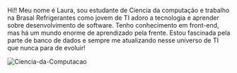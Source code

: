 Hi!!
Meu nome é Laura, sou estudante de Ciencia da computação e trabalho na Brasal Refrigerantes como jovem de TI adoro a tecnologia e aprender sobre desenvolvimento de software. Tenho conhecimento em front-end, mas há um mundo enorme de aprendizado pela frente. Estou fascinada pela parte de  banco de dados e sempre me atualizando nesse universo de TI que nunca para de evoluir! 


![Ciencia-da-Computacao](https://github.com/user-attachments/assets/a3df94f7-1d9e-4ede-8daa-3a3b1b46e59b)
